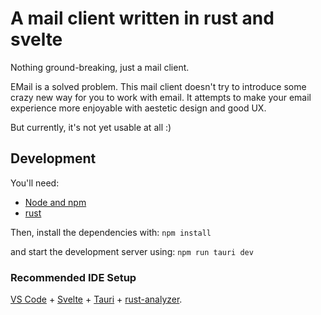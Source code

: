 # A mail client written in rust and svelte

Nothing ground-breaking, just a mail client.

EMail is a solved problem. This mail client doesn't try to introduce some crazy new way for you to work with email. It attempts to make your email experience more enjoyable with aestetic design and good UX.

But currently, it's not yet usable at all :)

## Development

You'll need:

- [Node and npm](https://nodejs.org/en/download)
- [rust](https://www.rust-lang.org/tools/install)

Then, install the dependencies with: `npm install`

and start the development server using: `npm run tauri dev`

### Recommended IDE Setup

[VS Code](https://code.visualstudio.com/) + [Svelte](https://marketplace.visualstudio.com/items?itemName=svelte.svelte-vscode) + [Tauri](https://marketplace.visualstudio.com/items?itemName=tauri-apps.tauri-vscode) + [rust-analyzer](https://marketplace.visualstudio.com/items?itemName=rust-lang.rust-analyzer).
